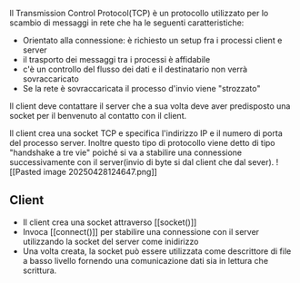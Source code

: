 Il Transmission Control Protocol(TCP) è un protocollo utilizzato per lo scambio di messaggi in rete che ha le seguenti caratteristiche:
- Orientato alla connessione: è richiesto un setup fra i processi client e server
- il trasporto dei messaggi tra i processi è affidabile
- c'è un controllo del flusso dei dati e il destinatario non verrà sovraccaricato
- Se la rete è sovraccaricata il processo d'invio viene "strozzato"

Il client deve contattare il server che a sua volta deve aver predisposto una socket per il benvenuto al contatto con il client.

Il client crea una socket TCP e specifica l'indirizzo IP e il numero di porta del processo server. Inoltre questo tipo di protocollo viene detto di tipo "handshake a tre vie" poiché si va a stabilire una connessione successivamente con il server(invio di byte si dal client che dal sever).
![[Pasted image 20250428124647.png]]

## Client
- Il client crea una socket attraverso [[socket()]]
- Invoca [[connect()]] per stabilire una connessione con il server utilizzando la socket del server come inidirizzo
- Una volta creata, la socket può essere utilizzata come descrittore di file a basso livello fornendo una comunicazione dati sia in lettura che scrittura.